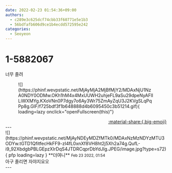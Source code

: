 ```yaml
---
date: 2022-02-23 01:54:36+09:00
authors:
  - c289e3c625dcf74cbb33f60771e5e1b3
  - 56bdfafb606d9ce1b4ecdd572595e242
categories:
  - Seoyeon
---
```


# 1-5882067

<div class="post-container" markdown="1">
<div class="content-container md-sidebar__scrollwrap" markdown="1">

너무 졸려
<figure markdown="1">
![](https://phinf.wevpstatic.net/MjAyMjA2MjBfMjY2/MDAxNjU1NzA0NDY0ODMw.OKh1hM4x4MxUUWH2uhjeFL9aSu29dpeNyAFlILiWXMYg.KXoVNn0P7dgy7o6Ay3Wr75ZmAyZqU3J2KVgSLqPqPp8g.GIF/f725bdf3f1b648888d4b6095450c3b51214.gif){ loading=lazy onclick="openFullscreen(this)"}
</figure>


</div>
</div>

<div style="text-align: right;" markdown="1">
<a href="https://weverse.io/fromis9/fanpost/1-5882067" style="text-align: right;">:material-share:{.big-emoji}</a>
</div>
---

<div class="comments-container md-sidebar__scrollwrap" markdown="1">
<div class="comment" markdown="1">
<div class='id-container' markdown="1">
![](https://phinf.wevpstatic.net/MjAyNDEyMDZfMTk0/MDAxNzMzNDYzMTU3ODYw.tGTD1QfitfecHkFF9-zI4fL0xnXf8VH8ht2j5Xh2a74g.QufL-i9_92XbdgbPBLGEpzXIrDqS4JTDRCqprDbYdJIg.JPEG/image.jpg?type=s72){ pfp loading=lazy }
**<span class="artist">더여니</span>** <small>Feb 23 2022, 01:54</small><br>
</div>
<div class='comment-body' markdown="1">
아구 졸리면 자야지요오
</div>
</div>
</div>
---
